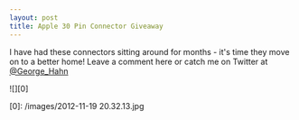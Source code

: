 ```yaml
---
layout: post
title: Apple 30 Pin Connector Giveaway 
---
```

I have had these connectors sitting around for months - it's time they move on to a better home! Leave a comment here or catch me on Twitter at [@George_Hahn](https://twitter.com/George_Hahn)

![][0]

[0]: /images/2012-11-19 20.32.13.jpg